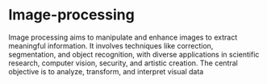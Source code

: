 # Image-processing
Image processing aims to manipulate and enhance images to extract meaningful information. It involves techniques like correction, segmentation, and object recognition, with diverse applications in scientific research, computer vision, security, and artistic creation. The central objective is to analyze, transform, and interpret visual data 
